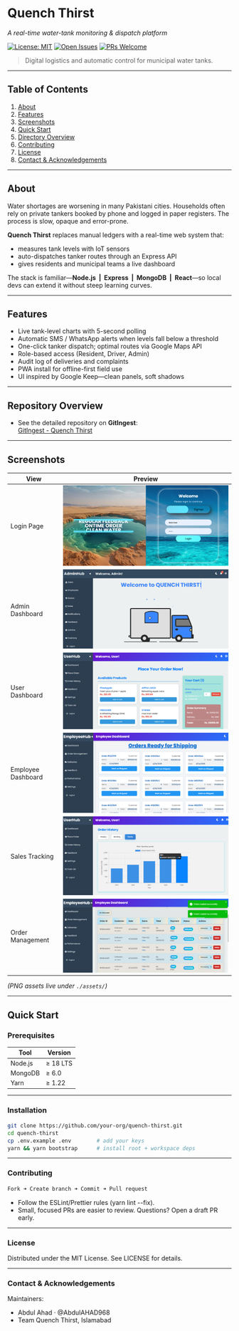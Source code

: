<!-- PROJECT BANNER -->
# Quench&nbsp;Thirst  
*A real-time water-tank monitoring & dispatch platform*

[![License: MIT](https://img.shields.io/badge/License-MIT-blue.svg)](LICENSE) 
[![Open Issues](https://img.shields.io/github/issues/AbdulAHAD968/QUENCH-THIRST.svg)](../../issues) 
[![PRs Welcome](https://img.shields.io/badge/PRs-welcome-brightgreen.svg)](CONTRIBUTING.md)

> Digital logistics and automatic control for municipal water tanks.

---

## Table&nbsp;of&nbsp;Contents
1. [About](#about)  
2. [Features](#features)  
3. [Screenshots](#screenshots)  
4. [Quick&nbsp;Start](#quick-start)   
5. [Directory Overview](#overview)  
6. [Contributing](#contributing)  
7. [License](#license)  
8. [Contact & Acknowledgements](#contact--acknowledgements)

---

## About
Water shortages are worsening in many Pakistani cities. Households often rely on private tankers booked by phone and logged in paper registers. The process is slow, opaque and error-prone.

**Quench Thirst** replaces manual ledgers with a real-time web system that:

* measures tank levels with IoT sensors  
* auto-dispatches tanker routes through an Express API  
* gives residents and municipal teams a live dashboard  

The stack is familiar—**Node.js &nbsp;|&nbsp; Express &nbsp;|&nbsp; MongoDB &nbsp;|&nbsp; React**—so local devs can extend it without steep learning curves.

---

## Features
- Live tank-level charts with 5-second polling  
- Automatic SMS / WhatsApp alerts when levels fall below a threshold  
- One-click tanker dispatch; optimal routes via Google Maps API  
- Role-based access (Resident, Driver, Admin)  
- Audit log of deliveries and complaints  
- PWA install for offline-first field use  
- UI inspired by Google Keep—clean panels, soft shadows

---
## Repository Overview

- See the detailed repository on **GitIngest**:  
[GitIngest - Quench Thirst](https://gitingest.com/AbdulAHAD968/QUENCH-THIRST/)

---

## Screenshots
| View | Preview |
|------|---------|
| Login Page | ![Quench Thirst login](./assets/1.PNG) |
| Admin Dashboard | ![Admin Dashboard](./assets/2.PNG) |
| User Dashboard | ![User Dashboard](./assets/6.PNG) |
| Employee Dashboard | ![Employee Dashboard](./assets/16.PNG) |
| Sales Tracking | ![Quench Thirst login](./assets/11.PNG) |
| Order Management | ![Quench Thirst login](./assets/18.PNG) |

*(PNG assets live under `./assets/`)*

---

## Quick Start
### Prerequisites
| Tool | Version |
|------|---------|
| Node.js | ≥ 18 LTS |
| MongoDB | ≥ 6.0 |
| Yarn | ≥ 1.22 |

---

### Installation
```bash
git clone https://github.com/your-org/quench-thirst.git
cd quench-thirst
cp .env.example .env        # add your keys
yarn && yarn bootstrap      # install root + workspace deps
```

---

### Contributing

```bash
Fork ➜ Create branch ➜ Commit ➜ Pull request
```
- Follow the ESLint/Prettier rules (yarn lint --fix).
- Small, focused PRs are easier to review. Questions? Open a draft PR early.

---

### License
Distributed under the MIT License. See LICENSE for details.

---

### Contact & Acknowledgements

Maintainers:
- Abdul Ahad · @AbdulAHAD968
- Team Quench Thirst, Islamabad

